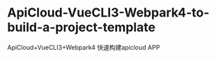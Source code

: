 # ApiCloud-VueCLI3-Webpark4-to-build-a-project-template
ApiCloud+VueCLI3+Webpark4 快速构建apicloud APP 
